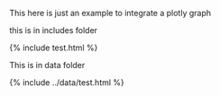 This here is just an example to integrate a plotly graph

this is in includes folder

{% include test.html %}

This is in data folder

{% include ../data/test.html %}

